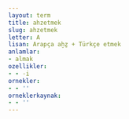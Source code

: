 ```yaml
---
layout: term
title: ahzetmek
slug: ahzetmek
letter: A
lisan: Arapça aḫẕ + Türkçe etmek
anlamlar:
- almak
ozellikler:
- - -i
ornekler:
- - ''
orneklerkaynak:
- - ''
---
```


